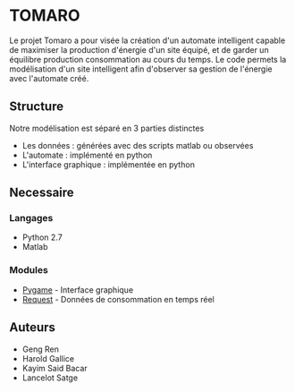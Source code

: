 # TOMARO

Le projet Tomaro a pour visée la création d'un automate intelligent capable de maximiser la production d'énergie d'un site équipé, et de garder un équilibre production consommation au cours du temps. Le code permets la modélisation d'un site intelligent afin d'observer sa gestion de l'énergie avec l'automate créé.

## Structure

Notre modélisation est séparé en 3 parties distinctes

* Les données : générées avec des scripts matlab ou observées
* L'automate : implémenté en python
* L'interface graphique : implémentée en python

## Necessaire

### Langages
* Python 2.7
* Matlab

### Modules

* [Pygame](https://www.pygame.org/download.shtml) - Interface graphique
* [Request](http://docs.python-requests.org/en/master/) - Données de consommation en temps réel

## Auteurs

* Geng Ren
* Harold Gallice
* Kayim Said Bacar
* Lancelot Satge





